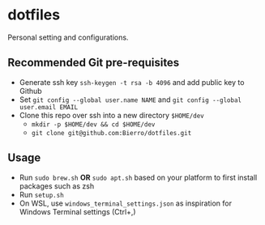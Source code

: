 # dotfiles
Personal setting and configurations.

## Recommended Git pre-requisites
* Generate ssh key `ssh-keygen -t rsa -b 4096` and add public key to Github
* Set `git config --global user.name NAME` and `git config --global user.email EMAIL`
* Clone this repo over ssh into a new directory `$HOME/dev` 
    * `mkdir -p $HOME/dev && cd $HOME/dev`
    * `git clone git@github.com:Bierro/dotfiles.git`

## Usage
* Run `sudo brew.sh` **OR** `sudo apt.sh` based on your platform to first install packages such as zsh
* Run `setup.sh`
* On WSL, use `windows_terminal_settings.json` as inspiration for Windows Terminal settings (Ctrl+,)


